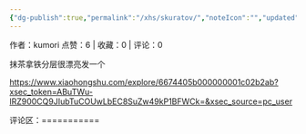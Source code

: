 ```yaml
---
{"dg-publish":true,"permalink":"/xhs/skuratov/","noteIcon":"","updated":"2025-03-17T23:12:33.096+08:00"}
---
```


作者：kumori
点赞：6   |   收藏：0   |   评论：0

抹茶拿铁分层很漂亮发一个

https://www.xiaohongshu.com/explore/6674405b000000001c02b2ab?xsec_token=ABuTWu-lRZ900CQ9JIubTuCOUwLbEC8SuZw49kP1BFWCk=&xsec_source=pc_user

评论区：===========

